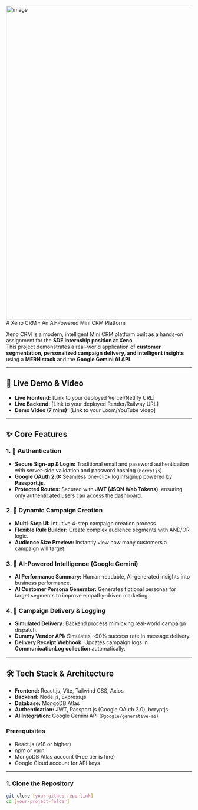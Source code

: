 <img width="1122" height="850" alt="image" src="https://github.com/user-attachments/assets/ff47dc66-ea98-43ba-9397-cdfad6945e75" /># Xeno CRM - An AI-Powered Mini CRM Platform

Xeno CRM is a modern, intelligent Mini CRM platform built as a hands-on assignment for the **SDE Internship position at Xeno**.  
This project demonstrates a real-world application of **customer segmentation, personalized campaign delivery, and intelligent insights** using a **MERN stack** and the **Google Gemini AI API**.

---

## 🚀 Live Demo & Video
- **Live Frontend:** [Link to your deployed Vercel/Netlify URL]  
- **Live Backend:** [Link to your deployed Render/Railway URL]  
- **Demo Video (7 mins):** [Link to your Loom/YouTube video]  

---

## ✨ Core Features

### 1. 🔐 Authentication
- **Secure Sign-up & Login:** Traditional email and password authentication with server-side validation and password hashing (`bcryptjs`).  
- **Google OAuth 2.0:** Seamless one-click login/signup powered by **Passport.js**.  
- **Protected Routes:** Secured with **JWT (JSON Web Tokens)**, ensuring only authenticated users can access the dashboard.  

### 2. 🎯 Dynamic Campaign Creation
- **Multi-Step UI:** Intuitive 4-step campaign creation process.  
- **Flexible Rule Builder:** Create complex audience segments with AND/OR logic.  
- **Audience Size Preview:** Instantly view how many customers a campaign will target.  

### 3. 🤖 AI-Powered Intelligence (Google Gemini)
- **AI Performance Summary:** Human-readable, AI-generated insights into business performance.  
- **AI Customer Persona Generator:** Generates fictional personas for target segments to improve empathy-driven marketing.  

### 4. 🚚 Campaign Delivery & Logging
- **Simulated Delivery:** Backend process mimicking real-world campaign dispatch.  
- **Dummy Vendor API:** Simulates ~90% success rate in message delivery.  
- **Delivery Receipt Webhook:** Updates campaign logs in **CommunicationLog collection** automatically.  

---

## 🛠️ Tech Stack & Architecture

- **Frontend:** React.js, Vite, Tailwind CSS, Axios  
- **Backend:** Node.js, Express.js  
- **Database:** MongoDB Atlas  
- **Authentication:** JWT, Passport.js (Google OAuth 2.0), bcryptjs  
- **AI Integration:** Google Gemini API (`@google/generative-ai`)  

### Prerequisites
- React.js (v18 or higher)  
- npm or yarn  
- MongoDB Atlas account (Free tier is fine)  
- Google Cloud account for API keys  

---

### 1. Clone the Repository
```bash
git clone [your-github-repo-link]
cd [your-project-folder]
